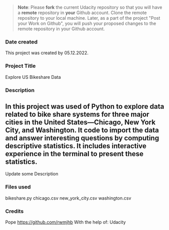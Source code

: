 >**Note**: Please **fork** the current Udacity repository so that you will have a **remote** repository in **your** Github account. Clone the remote repository to your local machine. Later, as a part of the project "Post your Work on Github", you will push your proposed changes to the remote repository in your Github account.

### Date created
This project was created by 05.12.2022.

### Project Title
Explore US Bikeshare Data

### Description
In this project was used of Python to explore data related to bike share systems for three major cities in the United States—Chicago, New York City, and Washington. It code to import the data and answer interesting questions by computing descriptive statistics. It includes interactive experience in the terminal to present these statistics.
--------------------------------------------------------------------------
Update some Description

### Files used
bikeshare.py
chicago.csv
new_york_city.csv
washington.csv

### Credits
Pope
https://github.com/rwmjhb
With the help of:
Udacity
